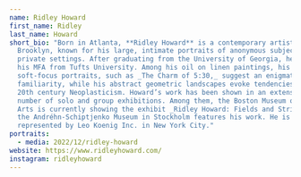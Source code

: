 ```yaml
---
name: Ridley Howard
first_name: Ridley
last_name: Howard
short_bio: "Born in Atlanta, **Ridley Howard** is a contemporary artist based in
  Brooklyn, known for his large, intimate portraits of anonymous subjects in
  private settings. After graduating from the University of Georgia, he received
  his MFA from Tufts University. Among his oil on linen paintings, his
  soft-focus portraits, such as _The Charm of 5:30,_ suggest an enigmatic
  familiarity, while his abstract geometric landscapes evoke tendencies of early
  20th century Neoplasticism. Howard’s work has been shown in an extensive
  number of solo and group exhibitions. Among them, the Boston Museum of Fine
  Arts is currently showing the exhibit _Ridley Howard: Fields and Stripes_, and
  the Andréhn-Schiptjenko Museum in Stockholm features his work. He is
  represented by Leo Koenig Inc. in New York City."
portraits:
  - media: 2022/12/ridley-howard
website: https://www.ridleyhoward.com/
instagram: ridleyhoward
---
```

